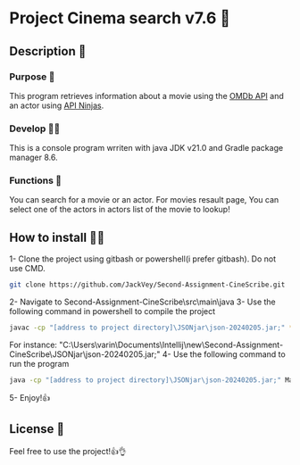
# Project Cinema search v7.6 🎥

## Description 📝
### Purpose 🎯
This program retrieves information about a movie using the [OMDb API](https://www.omdbapi.com/) and an actor using [API Ninjas](https://api-ninjas.com).
### Develop 👨‍💻
This is a console program wrriten with java JDK v21.0 and Gradle package manager 8.6.
### Functions 🤖
You can search for a movie or an actor. 
For movies resault page, You can select one of the actors in actors list of the movie to lookup!
## How to install 🔧🔩
1- Clone the project using gitbash or powershell(i prefer gitbash). Do not use CMD.
```sh
git clone https://github.com/JackVey/Second-Assignment-CineScribe.git
```
2- Navigate to Second-Assignment-CineScribe\src\main\java
3- Use the following command in powershell to compile the project
```sh
javac -cp "[address to project directory]\JSONjar\json-20240205.jar;" *.java
```
For instance: "C:\Users\varin\Documents\Intellij\new\Second-Assignment-CineScribe\JSONjar\json-20240205.jar;"
4- Use the following command to run the program
```sh
java -cp "[address to project directory]\JSONjar\json-20240205.jar;" Main
```
5- Enjoy!👍

## License 🪪
Feel free to use the project!👍👌